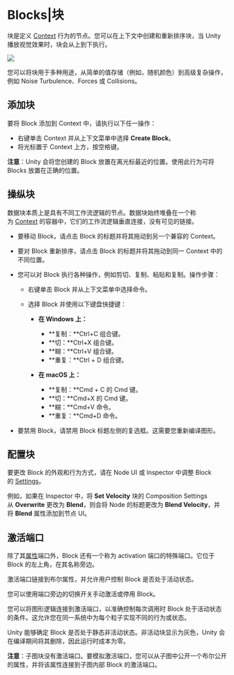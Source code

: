# Blocks|块
块是定义 [Context](https://docs.unity3d.com/Packages/com.unity.visualeffectgraph@17.0/manual/Contexts.html) 行为的节点。您可以在上下文中创建和重新排序块，当 Unity 播放视觉效果时，块会从上到下执行。

![](https://docs.unity3d.com/Packages/com.unity.visualeffectgraph@17.0/manual/images/Block-Anatomy.png)

您可以将块用于多种用途，从简单的值存储（例如，随机颜色）到高级复杂操作，例如 Noise Turbulence、Forces 或 Collisions。

## [](https://docs.unity3d.com/Packages/com.unity.visualeffectgraph@17.0/manual/Blocks.html#adding-blocks)添加块
要将 Block 添加到 Context 中，请执行以下任一操作：
- 右键单击 Context 并从上下文菜单中选择 **Create Block**。
- 将光标置于 Context 上方，按空格键。

**注意**：Unity 会将您创建的 Block 放置在离光标最近的位置。使用此行为可将 Blocks 放置在正确的位置。

## [](https://docs.unity3d.com/Packages/com.unity.visualeffectgraph@17.0/manual/Blocks.html#manipulating-blocks)操纵块
数据块本质上是具有不同工作流逻辑的节点。数据块始终堆叠在一个称为 [Context](https://docs.unity3d.com/Packages/com.unity.visualeffectgraph@17.0/manual/Contexts.html) 的容器中，它们的工作流逻辑垂直连接，没有可见的链接。
- 要移动 Block，请点击 Block 的标题并将其拖动到另一个兼容的 Context。
    
- 要对 Block 重新排序，请点击 Block 的标题并将其拖动到同一 Context 中的不同位置。
    

- 您可以对 Block 执行各种操作，例如剪切、复制、粘贴和复制。操作步骤：
    
    - 右键单击 Block 并从上下文菜单中选择命令。
        
    - 选择 Block 并使用以下键盘快捷键：
        
        - **在 Windows 上：**
            
            - **复制：**Ctrl+C 组合键。
            - **切：**Ctrl+X 组合键。
            - **糊：**Ctrl+V 组合键。
            - **重复：**Ctrl + D 组合键。
        - **在 macOS 上：**
            
            - **复制：**Cmd + C 的 Cmd 键。
            - **切：**Cmd+X 的 Cmd 键。
            - **糊：**Cmd+V 命令。
            - **重复：**Cmd+D 命令。

- 要禁用 Block，请禁用 Block 标题左侧的复选框。这需要您重新编译图形。

## [](https://docs.unity3d.com/Packages/com.unity.visualeffectgraph@17.0/manual/Blocks.html#configuring-blocks)配置块
要更改 Block 的外观和行为方式，请在 Node UI 或 Inspector 中调整 Block 的 [Settings](https://docs.unity3d.com/Packages/com.unity.visualeffectgraph@17.0/manual/GraphLogicAndPhilosophy.html#settings)。

例如，如果在 Inspector 中，将 **Set Velocity** 块的 Composition Settings 从 **Overwrite** 更改为 **Blend**，则会将 Node 的标题更改为 **Blend Velocity**，并将 **Blend** 属性添加到节点 UI。

## [](https://docs.unity3d.com/Packages/com.unity.visualeffectgraph@17.0/manual/Blocks.html#activation-port)激活端口
除了其[属性](https://docs.unity3d.com/Packages/com.unity.visualeffectgraph@17.0/manual/Properties.html)端口外，Block 还有一个称为 activation 端口的特殊端口。它位于 Block 的左上角，在其名称旁边。

激活端口链接到布尔属性，并允许用户控制 Block 是否处于活动状态。

您可以使用端口旁边的切换开关手动激活或停用 Block。

您可以将图形逻辑连接到激活端口，以准确控制每次调用时 Block 处于活动状态的条件。这允许您在同一系统中为每个粒子实现不同的行为或状态。

Unity 能够确定 Block 是否处于静态非活动状态。非活动块显示为灰色，Unity 会在编译期间将其删除，因此运行时成本为零。

**注意**：子图块没有激活端口。要模拟激活端口，您可以从子图中公开一个布尔公开的属性，并将该属性连接到子图内部 Block 的激活端口。